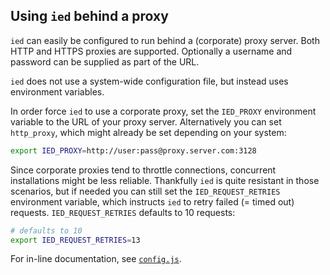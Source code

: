 ## Using `ied` behind a proxy

`ied` can easily be configured to run behind a (corporate) proxy server.
Both HTTP and HTTPS proxies are supported. Optionally a username and password
can be supplied as part of the URL.

`ied` does not use a system-wide configuration file, but instead uses
environment variables.

In order force `ied` to use a corporate proxy, set the `IED_PROXY` environment
variable to the URL of your proxy server. Alternatively you can set
`http_proxy`, which might already be set depending on your system:

```bash
export IED_PROXY=http://user:pass@proxy.server.com:3128
```

Since corporate proxies tend to throttle connections, concurrent installations
might be less reliable. Thankfully `ied` is quite resistant in those scenarios,
but if needed you can still set the `IED_REQUEST_RETRIES` environment variable,
which instructs `ied` to retry failed (= timed out) requests.
`IED_REQUEST_RETRIES` defaults to 10 requests:

```bash
# defaults to 10
export IED_REQUEST_RETRIES=13
```

For in-line documentation, see [`config.js`](../src/config.js).
